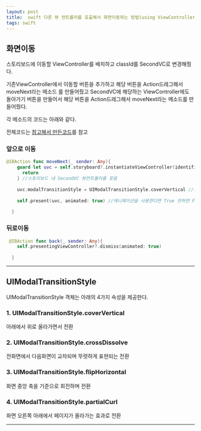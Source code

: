 ```yaml
---
layout: post
title:  swift 다른 뷰 컨트롤러를 호출해서 화면이동하는 방법(using ViewController,modalTransitionStyle)
tags: swift
---
```



## 화면이동

스토리보드에 이동할 ViewController를 배치하고 classId를 SecondVC로 변경해줬다.

기존ViewController에서 이동할 버튼을 추가하고 해당 버튼을 Action드레그해서 moveNext라는 메소드
를 만들어줬고 SecondVC에 해당하는 ViewController에도 돌아가기 버튼을 만들어서 해당 버튼을 Action드레그해서 moveNext라는 메소드를 만들어줬다.

각 메소드의 코드는 아래와 같다.

전체코드는 [참고해서 만든코드]를 참고


### 앞으로 이동

```swift
@IBAction func moveNext(_ sender: Any){
    guard let uvc = self.storyboard?.instantiateViewController(identifier: "SecondVC") else {
      return
    } //스토리보드 내 SecondVC 뷰컨트롤러를 찾음
    
    uvc.modalTransitionStyle = UIModalTransitionStyle.coverVertical //화면 전환 속성
    
    self.present(uvc, animated: true) //애니메이션을 사용한다면 True 안하면 False
    
  }
```

### 뒤로이동

```swift
 @IBAction func back(_ sender: Any){
    self.presentingViewController?.dismiss(animated: true)
    
  }
```

---

 
## UIModalTransitionStyle

UIModalTransitionStyle 객체는 아래의 4가지 속성을 제공한다.


### 1. UIModalTransitionStyle.coverVertical

아래에서 위로 올라가면서 전환


### 2. UIModalTransitionStyle.crossDissolve

전화면에서 다음화면이 교차되며 뚜렷하게 표현되는 전환


### 3. UIModalTransitionStyle.flipHorizontal

화면 중앙 축을 기준으로 회전하며 전환

 
### 4. UIModalTransitionStyle.partialCurl

화면 오른쪽 아래에서 페이지가 올라가는 효과로 전환


---



[Link1]: https://lazyowl.tistory.com/entry/Swift-%ED%99%94%EB%A9%B4%EC%A0%84%ED%99%98-ViewController-%EC%A7%81%EC%A0%91-%ED%98%B8%EC%B6%9C

[참고한 코드]: https://github.com/2jae6/Swift-Example/tree/master/PresentDismiss

[참고해서 만든코드]: https://github.com/negabaro/SwiftHandsOn/tree/master/SwiftTransitionWayViewCallDiffrentView/SwiftTransitionWayViewCallDiffrentView
